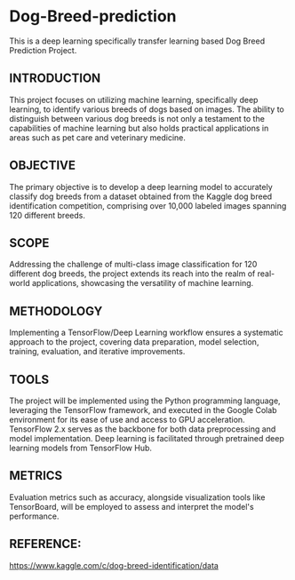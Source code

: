 # Dog-Breed-prediction

This is a deep learning specifically transfer learning based Dog Breed Prediction Project.

## INTRODUCTION
This project focuses on utilizing machine learning, specifically deep learning, to identify 
various breeds of dogs based on images. The ability to distinguish between various dog 
breeds is not only a testament to the capabilities of machine learning but also holds practical 
applications in areas such as pet care and veterinary medicine.

## OBJECTIVE
The primary objective is to develop a deep learning model to accurately classify dog breeds 
from a dataset obtained from the Kaggle dog breed identification competition, comprising 
over 10,000 labeled images spanning 120 different breeds.

## SCOPE
Addressing the challenge of multi-class image classification for 120 different dog breeds, the 
project extends its reach into the realm of real-world applications, showcasing the versatility 
of machine learning.

## METHODOLOGY
Implementing a TensorFlow/Deep Learning workflow ensures a systematic approach to the 
project, covering data preparation, model selection, training, evaluation, and iterative 
improvements.

## TOOLS
The project will be implemented using the Python programming language, leveraging the 
TensorFlow framework, and executed in the Google Colab environment for its ease of use 
and access to GPU acceleration. 
TensorFlow 2.x serves as the backbone for both data preprocessing and model 
implementation. Deep learning is facilitated through pretrained deep learning models from 
TensorFlow Hub.

## METRICS
Evaluation metrics such as accuracy, alongside visualization tools like TensorBoard, will be 
employed to assess and interpret the model's performance.

## REFERENCE: 

https://www.kaggle.com/c/dog-breed-identification/data
